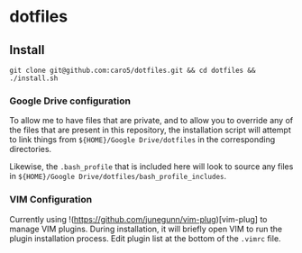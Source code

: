 dotfiles
========

## Install

```
git clone git@github.com:caro5/dotfiles.git && cd dotfiles && ./install.sh
```

### Google Drive configuration

To allow me to have files that are private, and to allow you to override
any of the files that are present in this repository, the installation
script will attempt to link things from `${HOME}/Google Drive/dotfiles`
in the corresponding directories.

Likewise, the `.bash_profile` that is included here will look to source
any files in `${HOME}/Google Drive/dotfiles/bash_profile_includes`.

### VIM Configuration

Currently using !(https://github.com/junegunn/vim-plug)[vim-plug] to manage VIM plugins.
During installation, it will briefly open VIM to run the plugin installation process.
Edit plugin list at the bottom of the `.vimrc` file.
